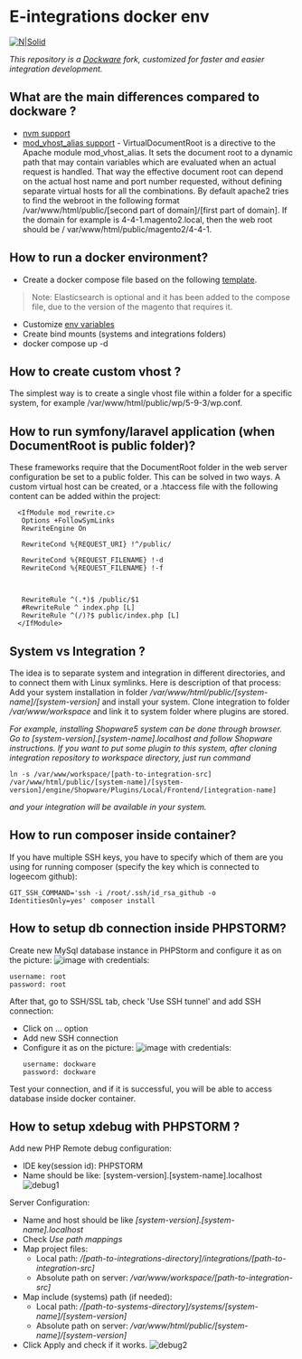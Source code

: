 # E-integrations docker env

[![N|Solid](https://logeecom.com/wp-content/uploads/2016/09/logo-original.png)](https://logeecom.com/)

 _This repository is a [Dockware](https://docs.dockware.io/) fork, customized for faster and easier integration development._

## What are the main differences compared to dockware ?
- [nvm support](https://github.com/nvm-sh/nvm) 
- [mod_vhost_alias support](https://httpd.apache.org/docs/2.4/mod/mod_vhost_alias.html#virtualdocumentroot) - VirtualDocumentRoot is a directive to the Apache module mod_vhost_alias. It sets the document root to a dynamic path that may contain variables which are evaluated when an actual request is handled. That way the effective document root can depend on the actual host name and port number requested, without defining separate virtual hosts for all the combinations. By default apache2 tries to find the webroot in the following format /var/www/html/public/[second part of domain]/[first part of domain]. If the domain for example is 4-4-1.magento2.local, then the web root should be / var/www/html/public/magento2/4-4-1.

## How to run a docker environment?
- Create a docker compose file based on the following [template](https://github.com/logeecom-dev/e-integrations-docker-env/blob/main/docker-compose.dist).
 > Note: Elasticsearch is optional and it has been added to the compose file, due to the version of the magento that requires it.
- Customize [env variables](https://docs.dockware.io/features/environment-variables)
- Create bind mounts (systems and integrations folders) 
- docker compose up -d 

## How to create custom vhost ?
The simplest way is to create a single vhost file within a folder for a specific system, for example /var/www/html/public/wp/5-9-3/wp.conf.

## How to run symfony/laravel application (when DocumentRoot is public folder)? 
These frameworks require that the DocumentRoot folder in the web server configuration be set to a public folder. This can be solved in two ways. A custom virtual host can be created, or a .htaccess file with the following content can be added within the project:
      
      <IfModule mod_rewrite.c>
       Options +FollowSymLinks
       RewriteEngine On

       RewriteCond %{REQUEST_URI} !^/public/

       RewriteCond %{REQUEST_FILENAME} !-d
       RewriteCond %{REQUEST_FILENAME} !-f



       RewriteRule ^(.*)$ /public/$1
       #RewriteRule ^ index.php [L]
       RewriteRule ^(/)?$ public/index.php [L]
      </IfModule>
## System vs Integration ? 
The idea is to separate system and integration in different directories, and to connect them with Linux symlinks. Here is description of that process:
Add your system installation in folder */var/www/html/public/[system-name]/[system-version]* and install your system.
Clone integration to folder */var/www/workspace* and link it to system folder where plugins are stored.

*For example, installing Shopware5 system can be done through browser. Go to [system-version].[system-name].localhost and follow Shopware instructions.
If you want to put some plugin to this system, after cloning integration repository to workspace directory, just run command*
```
ln -s /var/www/workspace/[path-to-integration-src] /var/www/html/public/[system-name]/[system-version]/engine/Shopware/Plugins/Local/Frontend/[integration-name]
```
*and your integration will be available in your system.*

## How to run composer inside container?
If you have multiple SSH keys, you have to specify which of them are you using for running composer (specify the key which is connected to logeecom github):
```
GIT_SSH_COMMAND='ssh -i /root/.ssh/id_rsa_github -o IdentitiesOnly=yes' composer install
```

## How to setup db connection inside PHPSTORM?
Create new MySql database instance in PHPStorm and configure it as on the picture:
![image](https://user-images.githubusercontent.com/88436311/175286964-843a0505-7ae9-42ae-8ba0-28ef42daf05a.png)
with credentials:
```
username: root
password: root
```
After that, go to SSH/SSL tab, check 'Use SSH tunnel' and add SSH connection:
- Click on ... option
- Add new SSH connection
- Configure it as on the picture:
  ![image](https://user-images.githubusercontent.com/88436311/175287940-1b3dc4ab-1c8f-49bf-9293-aa7f10a55a23.png)
  with credentials:
  ```
  username: dockware
  password: dockware
  ```
Test your connection, and if it is successful, you will be able to access database inside docker container.
## How to setup xdebug with PHPSTORM ?

Add new PHP Remote debug configuration:
- IDE key(session id): PHPSTORM
- Name should be like: [system-version].[system-name].localhost
![debug1](https://user-images.githubusercontent.com/101107199/180241407-05108d2b-514a-4d4a-a110-79c26f43a39c.png)

Server Configuration:
- Name and host should be like *[system-version].[system-name].localhost*
- Check *Use path mappings*
- Map project files:
  - Local path: */[path-to-integrations-directory]/integrations/[path-to-integration-src]*
  - Absolute path on server: */var/www/workspace/[path-to-integration-src]*
- Map include (systems) path (if needed):
  - Local path: */[path-to-systems-directory]/systems/[system-name]/[system-version]*
  - Absolute path on server: */var/www/html/public/[system-name]/[system-version]*
- Click Apply and check if it works.
![debug2](https://user-images.githubusercontent.com/101107199/180241456-73479384-e2d6-46f4-a27a-609d563117f3.png)


